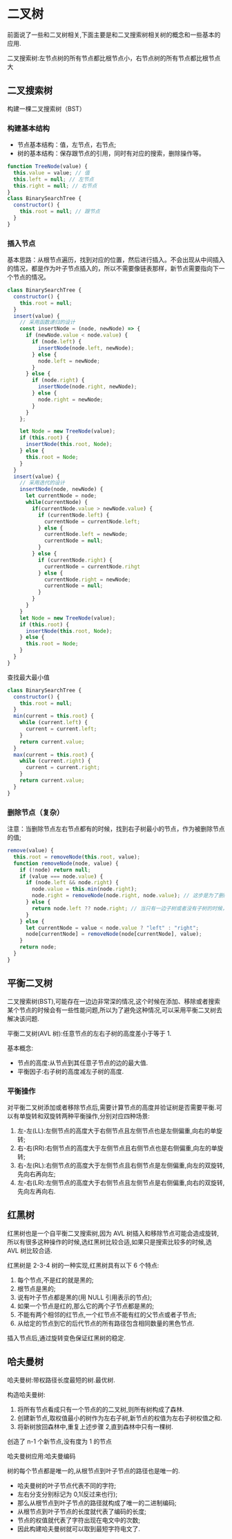 # 二叉树

前面说了一些和二叉树相关,下面主要是和二叉搜索树相关树的概念和一些基本的应用.

二叉搜索树:左节点树的所有节点都比根节点小，右节点树的所有节点都比根节点大

## 二叉搜索树

构建一棵二叉搜索树（BST）

### 构建基本结构

- 节点基本结构：值，左节点，右节点;
- 树的基本结构：保存跟节点的引用，同时有对应的搜索，删除操作等。

```js
function TreeNode(value) {
  this.value = value; // 值
  this.left = null; // 左节点
  this.right = null; // 右节点
}
class BinarySearchTree {
  constructor() {
    this.root = null; // 跟节点
  }
}
```

### 插入节点

基本思路：从根节点遍历，找到对应的位置，然后进行插入。不会出现从中间插入的情况，都是作为叶子节点插入的，所以不需要像链表那样，新节点需要指向下一个节点的情况。

```js
class BinarySearchTree {
  constructor() {
    this.root = null;
  }
  insert(value) {
    // 采用函数递归的设计
    const insertNode = (node, newNode) => {
      if (newNode.value < node.value) {
        if (node.left) {
          insertNode(node.left, newNode);
        } else {
          node.left = newNode;
        }
      } else {
        if (node.right) {
          insertNode(node.right, newNode);
        } else {
          node.right = newNode;
        }
      }
    };

    let Node = new TreeNode(value);
    if (this.root) {
      insertNode(this.root, Node);
    } else {
      this.root = Node;
    }
  }
  insert(value) {
    // 采用迭代的设计
    insertNode(node, newNode) {
      let currentNode = node;
      while(currentNode) {
        if(currentNode.value > newNode.value) {
          if (currentNode.left) {
            currentNode = currentNode.left;
          } else {
            currentNode.left = newNode;
            currentNode = null;
          }
        } else {
          if (currentNode.right) {
            currentNode = currentNode.rihgt
          } else {
            currentNode.right = newNode;
            currentNode = null;
          }
        }
      }
    }
    let Node = new TreeNode(value);
    if (this.root) {
      insertNode(this.root, Node);
    } else {
      this.root = Node;
    }
  }
}
```

查找最大最小值

```js
class BinarySearchTree {
  constructor() {
    this.root = null;
  }
  min(current = this.root) {
    while (current.left) {
      current = current.left;
    }
    return current.value;
  }
  max(current = this.root) {
    while (current.right) {
      current = current.right;
    }
    return current.value;
  }
}
```

### 删除节点（复杂）

注意：当删除节点左右节点都有的时候，找到右子树最小的节点，作为被删除节点的值;

```js
remove(value) {
  this.root = removeNode(this.root, value);
  function removeNode(node, value) {
    if (!node) return null;
    if (value === node.value) {
      if (node.left && node.right) {
        node.value = this.min(node.right);
        node.right = removeNode(node.right, node.value); // 这步是为了删除右子树最小的那个节点
      } else {
        return node.left ?? node.right; // 当只有一边子树或者没有子树的时候，直接返回这个子树或者null就可以了。
      }
    } else {
      let currentNode = value < node.value ? "left" : "right";
      node[currentNode] = removeNode(node[currentNode], value);
    }
    return node;
  }
}
```

## 平衡二叉树

二叉搜索树(BST),可能存在一边边非常深的情况,这个时候在添加、移除或者搜索某个节点的时候会有一些性能问题,所以为了避免这种情况,可以采用平衡二叉树去解决该问题.

平衡二叉树(AVL 树):任意节点的左右子树的高度差小于等于 1.

基本概念:

- 节点的高度:从节点到其任意子节点的边的最大值.
- 平衡因子:右子树的高度减左子树的高度.

### 平衡操作

对平衡二叉树添加或者移除节点后,需要计算节点的高度并验证树是否需要平衡.可以有单旋转和双旋转两种平衡操作,分别对应四种场景:

1. 左-左(LL):左侧节点的高度大于右侧节点且左侧节点也是左侧偏重,向右的单旋转;
2. 右-右(RR):右侧节点的高度大于左侧节点且右侧节点也是右侧偏重,向左的单旋转;
3. 右-左(RL):右侧节点的高度大于左侧节点且右侧节点是左侧偏重,向左的双旋转,先向右再向左;
4. 左-右(LR):左侧节点的高度大于右侧节点且左侧节点是右侧偏重,向右的双旋转,先向左再向右.

## 红黑树

红黑树也是一个自平衡二叉搜索树,因为 AVL 树插入和移除节点可能会造成旋转,所以有很多这种操作的时候,选红黑树比较合适,如果只是搜索比较多的时候,选 AVL 树比较合适.

红黑树是 2-3-4 树的一种实现,红黑树具有以下 6 个特点:

1. 每个节点,不是红的就是黑的;
2. 根节点是黑的;
3. 说有叶子节点都是黑的(用 NULL 引用表示的节点);
4. 如果一个节点是红的,那么它的两个子节点都是黑的;
5. 不能有两个相邻的红节点,一个红节点不能有红的父节点或者子节点;
6. 从给定的节点到它的后代节点的所有路径包含相同数量的黑色节点.

插入节点后,通过旋转变色保证红黑树的稳定.

## 哈夫曼树

哈夫曼树:带权路径长度最短的树.最优树.

构造哈夫曼树:

1. 将所有节点看成只有一个节点的的二叉树,则所有树构成了森林.
2. 创建新节点,取权值最小的树作为左右子树,新节点的权值为左右子树权值之和.
3. 将新树放回森林中,重复上述步骤 2,直到森林中只有一棵树.

创造了 n-1 个新节点,没有度为 1 的节点

哈夫曼树应用:哈夫曼编码

树的每个节点都是唯一的,从根节点到叶子节点的路径也是唯一的.

- 哈夫曼树的叶子节点代表不同的字符;
- 左右分支分别标记为 0,1(反过来也行);
- 那么从根节点到叶子节点的路径就构成了唯一的二进制编码;
- 从根节点到叶子节点的长度就代表了编码的长度;
- 节点的权值就代表了字符出现在电文中的次数;
- 因此构建哈夫曼树就可以取到最短字符电文了.
